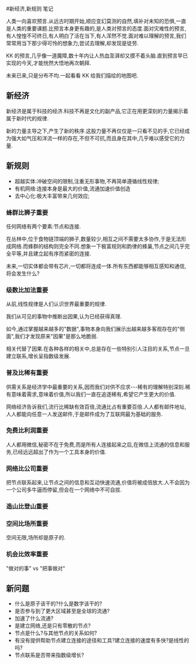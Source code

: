#新经济,新规则 笔记

人类一向喜欢预言.从远古时期开始,顺应变幻莫测的自然,填补对未知的恐惧,一直是人类的重要课题.比预言本身更有趣的,是人类对预言的态度.面对灾难性的预言,有人惶惶不可终日,有人明白了活在当下,有人浑然不觉.面对难以理解的预言,我们常常用当下那少得可怜的想象力,尝试去理解,却发现是徒劳.

KK 的预言,几乎像一道魔障,数十年内让人热血澎湃却又摸不着头脑.直到预言早已实现的今天,才能恍然大悟地再次朝拜.

未来已来,只是分布不均.一起看看 KK 给我们描绘的地图吧.


## 新经济

新经济是属于科技的经济.科技不再是文化的副产品,它正在用更深刻的力量揭示着属于新时代的规律.

新的力量主导之下,产生了新的秩序.这股力量不再仅仅是一只看不见的手,它已经成为强大如气压和洋流一样的存在,不但不可抗,而且身在其中,几乎难以感受它的力量.

## 新规则
- 超越实体:冲破空间的限制,注重无形事物,不再简单遵循线性规律;
- 有机网络:连接本身是最大的价值,流通加速价值创造
- 去中心化:极大丰富带来几何效应;

### 蜂群比狮子重要

任何网络有两个要素:节点和连接.

在丛林中,位于食物链顶端的狮子,数量较少,相互之间不需要太多协作,于是无法形成网络.而蜂群的结构则完全不同.想象一下极富规则和韵律的蜂巢,节点之间几乎完全平等,并且建立起有序而紧密的连接.

未来,一切实体都会带有芯片,一切都将连成一体.所有东西都能够相互感知和通信,将会发生什么?

### 级数比加法重要

从前,线性规律是人们认识世界最重要的规律.

我们从可见的事物中推断出因果,认为已经获得真理.

如今,通过掌握越来越多的"数据",事物本身向我们展示出越来越多客观存在的"侧面",我们才发现原来"因果"是那么地脆弱.

相关代替了因果.在各种各样的相关中,总是存在一些特别引人注目的关系,节点一旦建立联系,增长呈指数级发展.

### 普及比稀有重要

供需关系是经济学中最重要的关系,因而我们对供不应求---稀有的理解特别深刻.稀有意味着需求,意味着价值,所以我们一直在追逐稀有,希望它产生更大的价值.

网络经济告诉我们,流行比稀缺有效百倍,流通比占有重要百倍.人人都有邮件地址,人人都能向任意一人发送邮件,于是邮件成为了互联网最为基础的服务.

### 免费比利润重要

人人都用微信,秘密不在于免费,而是所有人连接起来之后,在微信上流通的信息和服务,已经远远超出了作为一个工具本身的价值.


### 网络比公司重要

把节点联系起来,让节点之间的信息和互动快速流通,价值将被成倍放大.人不会因为一个公司多牛逼而停留,但会在一个网络中不可自拔.

### 造山比登山重要



### 空间比场所重要

空间无限,场所却是原子的.

### 机会比效率重要

"做对的事" vs "把事做对"

## 新问题

- 什么是原子该干的?什么是数字该干的?
- 是否参与到了更大区域甚至是全球的流通?
- 加速了什么流通?
- 是建立网络,还是只有零散的节点?
- 节点是什么?与其他节点的关系如何?
- 有没有提供帮助节点建立连接的途径和工具?建立连接的速度有多快?是线性的吗?
- 节点联系是否带来指数级增长?